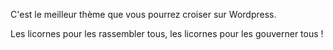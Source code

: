 C'est le meilleur thème que vous pourrez croiser sur Wordpress.

Les licornes pour les rassembler tous, les licornes pour les gouverner tous !